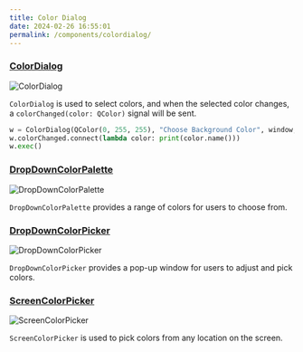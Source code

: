 ```yaml
---
title: Color Dialog
date: 2024-02-26 16:55:01
permalink: /components/colordialog/
---
```


### [ColorDialog](https://pyqt-fluent-widgets.readthedocs.io/zh-cn/latest/autoapi/qfluentwidgets/components/dialog_box/color_dialog/index.html)

![ColorDialog](/img/components/colordialog/ColorDialog.png)

`ColorDialog` is used to select colors, and when the selected color changes, a `colorChanged(color: QColor)` signal will be sent.

```python
w = ColorDialog(QColor(0, 255, 255), "Choose Background Color", window, enableAlpha=False)
w.colorChanged.connect(lambda color: print(color.name()))
w.exec()
```

### [DropDownColorPalette](https://qfluentwidgets.com/price)

![DropDownColorPalette](/img/components/colordialog/DropDownColorPalette.png)

`DropDownColorPalette` provides a range of colors for users to choose from.

### [DropDownColorPicker](https://qfluentwidgets.com/price)

![DropDownColorPicker](/img/components/colordialog/DropDownColorPicker.png)

`DropDownColorPicker` provides a pop-up window for users to adjust and pick colors.

### [ScreenColorPicker](https://qfluentwidgets.com/price)

![ScreenColorPicker](/img/components/colordialog/ScreenColorPicker.png)

`ScreenColorPicker` is used to pick colors from any location on the screen.